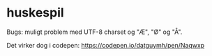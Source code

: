 # huskespil

Bugs: muligt problem med UTF-8 charset og "Æ", "Ø" og "Å".

Det virker dog i codepen:
https://codepen.io/datguymh/pen/Naqwxp
